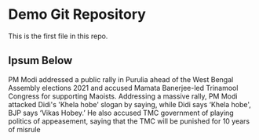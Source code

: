 # Demo Git Repository

This is the first file in this repo.

## Ipsum Below

PM Modi addressed a public rally in Purulia ahead of the West Bengal Assembly elections 2021 and accused Mamata Banerjee-led Trinamool Congress for supporting Maoists. Addressing a massive rally, PM Modi attacked Didi's 'Khela hobe' slogan by saying, while Didi says ‘Khela hobe', BJP says ‘Vikas Hobey.’ He also accused TMC government of playing politics of appeasement, saying that the TMC will be punished for 10 years of misrule